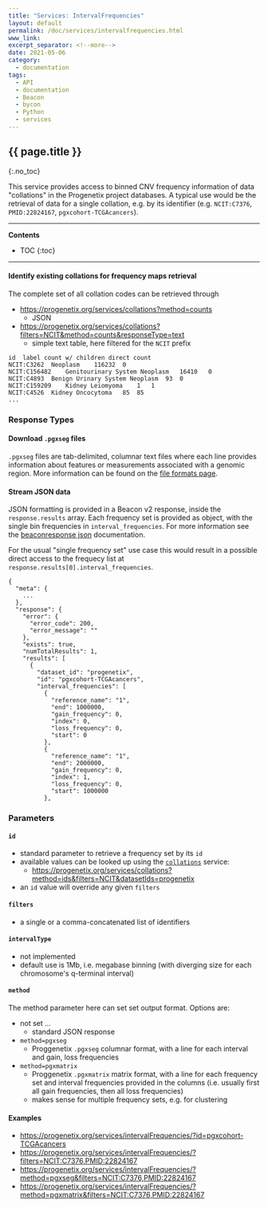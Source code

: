 ```yaml
---
title: "Services: IntervalFrequencies"
layout: default
permalink: /doc/services/intervalfrequencies.html
www_link:
excerpt_separator: <!--more-->
date: 2021-05-06
category:
  - documentation
tags:
  - API
  - documentation
  - Beacon
  - bycon
  - Python
  - services
---
```


## {{ page.title }}
{:.no_toc}

This service provides access to binned CNV frequency information of data
"collations" in the Progenetix project databases. A typical use would be the
retrieval of data for a single collation, e.g. by its identifier (e.g.
`NCIT:C7376`, `PMID:22824167`, `pgxcohort-TCGAcancers`).

<!--more-->

----
**Contents**
* TOC
{:toc}
----

#### Identify existing collations for frequency maps retrieval

The complete set of all collation codes can be retrieved through

* <https://progenetix.org/services/collations?method=counts>
  - JSON
* <https://progenetix.org/services/collations?filters=NCIT&method=counts&responseType=text>
  - simple text table, here filtered for the `NCIT` prefix


```
id  label count w/ children direct count
NCIT:C3262	Neoplasm	116232	0
NCIT:C156482	Genitourinary System Neoplasm	16410	0
NCIT:C4893	Benign Urinary System Neoplasm	93	0
NCIT:C159209	Kidney Leiomyoma	1	1
NCIT:C4526	Kidney Oncocytoma	85	85
...
```

### Response Types

#### Download `.pgxseg` files

`.pgxseg` files are tab-delimited, columnar text files where each line provides
information about features or measurements associated with a genomic region.
More information can be found on the [file formats page](/doc/fileformats.html).

#### Stream JSON data

JSON formatting is provided in a Beacon v2 response, inside the `response.results`
array. Each frequency set is provided as object, with the single bin frequencies
in `interval_frequencies`. For more information see the [beaconresponse json](/doc/beaconresponse-json.html) documentation.

For the usual "single frequency set" use case this would result in a possible
direct access to the frequecy list at `response.results[0].interval_frequencies`.

```
{
  "meta": {
    ...
  },
  "response": {
    "error": {
      "error_code": 200,
      "error_message": ""
    },
    "exists": true,
    "numTotalResults": 1,
    "results": [
      {
        "dataset_id": "progenetix",
        "id": "pgxcohort-TCGAcancers",
        "interval_frequencies": [
          {
            "reference_name": "1",
            "end": 1000000,
            "gain_frequency": 0,
            "index": 0,
            "loss_frequency": 0,
            "start": 0
          },
          {
            "reference_name": "1",
            "end": 2000000,
            "gain_frequency": 0,
            "index": 1,
            "loss_frequency": 0,
            "start": 1000000
          },
```

### Parameters

#### `id`

* standard parameter to retrieve a frequency set by its `id`
* available values can be looked up using the [`collations`](collations.md)
service:
  - <https://progenetix.org/services/collations?method=ids&filters=NCIT&datasetIds=progenetix>
* an `id` value will override any given `filters`

#### `filters`

* a single or a comma-concatenated list of identifiers

#### `intervalType`

* not implemented
* default use is 1Mb, i.e. megabase binning (with diverging size for each
chromosome's q-terminal interval)

#### `method`

The method parameter here can set set output format. Options are:

* not set ...
  - standard JSON response
* `method=pgxseg`
  - Proggenetix `.pgxseg` columnar format, with a line for each interval and gain, loss frequencies
* `method=pgxmatrix`
  - Proggenetix `.pgxmatrix` matrix format, with a line for each frequency set and interval frequencies provided in the columns (i.e. usually first all gain frequencies, then all loss frequencies)
  - makes sense for multiple frequency sets, e.g. for clustering

#### Examples

* <https://progenetix.org/services/intervalFrequencies/?id=pgxcohort-TCGAcancers>
* <https://progenetix.org/services/intervalFrequencies/?filters=NCIT:C7376,PMID:22824167>
* <https://progenetix.org/services/intervalFrequencies/?method=pgxseg&filters=NCIT:C7376,PMID:22824167>
* <https://progenetix.org/services/intervalFrequencies/?method=pgxmatrix&filters=NCIT:C7376,PMID:22824167>
